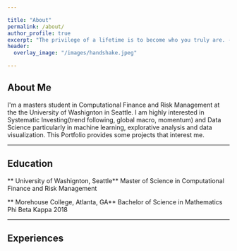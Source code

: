 ```yaml
---

title: "About"
permalink: /about/
author_profile: true
excerpt: "The privilege of a lifetime is to become who you truly are. - Carl Jung"
header:
  overlay_image: "/images/handshake.jpeg"

---
```

## About Me
  I'm a masters student in Computational Finance and Risk Management at the the University of Washignton in Seattle. I am highly interested in Systematic Investing(trend following, global macro, momentum) and Data Science particularly in machine learning, explorative analysis and data visualization. This Portfolio provides some projects that interest me.

  ---------------------------------------------------------------------------------------------------------------------------------------------
## Education
** University of Washignton, Seattle**
Master of Science in Computational Finance and Risk Management

** Morehouse College, Atlanta, GA**
Bachelor of Science in Mathematics
Phi Beta Kappa 2018



-----------------------------------------------------------------------------------------------------------------------------------------------
## Experiences
